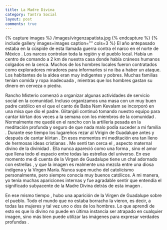 ```yaml
---
title: La Madre Divina
category: Tantra Social
layout: post
comments: true
---
```


{% capture images %}
	/images/virgenzapatista.jpg
{% endcapture %}
{% include gallery images=images caption="" cols=3 %}
El año antepasado estaba en la cúspide de esta llamada guerra contra el narco en el norte de México . Los narcos controlan toda la región y el pueblo local. Había un centro de comando a 2 km de nuestra casa donde había cráneos humanos colgados en la cerca. Muchos de los hombres locales fueron contratados como exploradores miradores para informarles si no iba a haber un ataque. Los habitantes de la aldea eran muy indigentes y pobres. Muchas familias tenían comida y ropa inadecuada , mientras que los hombres gastan su dinero en cerveza o piedra.

Rancho Misterio comenzó a organizar algunas actividades de servicio social en la comunidad. Incluso organizamos una masa con un muy buen padre católico en el que el canto de Baba Nam Kevalam se incorporó en una misa que dio el padre. Giitanjali continuó tomando nuestro equipo para cantar kiirtan dos veces a la semana con los miembros de la comunidad . Normalmente me quedé en el rancho con la artillería pesada en la meditación profunda y seguro de que nada malo podía suceder a mi familia . Durante ese tiempo los lugareños rezar al Virigin de Guadalupe antes y después de cantar kiirtan . En esos momentos mi meditación era tan lleno de hermosas ideas cristianas . Me sentí tan cerca el , aspecto maternal divino de la divinidad . Ella nunca apareció como una forma , sino el amor que llena todo el espacio entre todas las estrellas del universo. En ese momento me di cuenta de la Virgen de Guadalupe tiene un chal adornado con estrellas , y que la imagen es realmente una mezcla entre una diosa indígena y la Virgen María. Nunca supe mucho del catolicismo personalmente, pero siempre conocia muy buenos católicos. A mi manera, yo tenía muchas apariciones internas y fue agradable sentir que entendía el significado subyacente de la Madre Divina detrás de esta imagen .

En ese mismo tiempo , hubo una aparición de la Virgen de Guadalupe sobre el pueblo. Todo el mundo que no estaba borracho la vieron, es decir, a todas las mujeres y tal vez uno o dos de los hombres. Lo que aprendí de esto es que lo divino no puede en última instancia ser atrapado en cualquier imagen, sino más bien puede utilizar las imágenes para expresar verdades profundas .

<strong> </strong>
